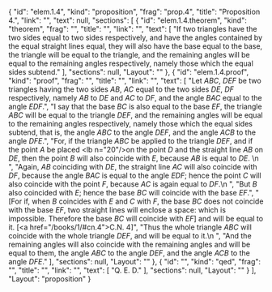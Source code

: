 {
  "id": "elem.1.4",
  "kind": "proposition",
  "frag": "prop.4",
  "title": "Proposition 4.",
  "link": "",
  "text": null,
  "sections": [
    {
      "id": "elem.1.4.theorem",
      "kind": "theorem",
      "frag": "",
      "title": "",
      "link": "",
      "text": [
        "If two triangles have the two sides equal to two sides respectively, and have the angles contained by the equal straight lines equal, they will also have the base equal to the base, the triangle will be equal to the triangle, and the remaining angles will be equal to the remaining angles respectively, namely those which the equal sides subtend."
      ],
      "sections": null,
      "Layout": ""
    },
    {
      "id": "elem.1.4.proof",
      "kind": "proof",
      "frag": "",
      "title": "",
      "link": "",
      "text": [
        "Let <var>ABC</var>, <var>DEF</var> be two triangles having the two sides <var>AB</var>, <var>AC</var> equal to the two sides <var>DE</var>, <var>DF</var> respectively, namely <var>AB</var> to <var>DE</var> and <var>AC</var> to <var>DF</var>, and the angle <var>BAC</var> equal to the angle <var>EDF</var>.",
        "I say that the base <var>BC</var> is also equal to the base <var>EF</var>, the triangle <var>ABC</var> will be equal to the triangle <var>DEF</var>, and the remaining angles will be equal to the remaining angles respectively, namely those which the equal sides subtend, that is, the angle <var>ABC</var> to the angle <var>DEF</var>, and the angle <var>ACB</var> to the angle <var>DFE</var>.",
        "For, if the triangle <var>ABC</var> be applied to the triangle <var>DEF</var>, and if the point <var>A</var> be placed <lb n=\"20\"/>on the point <var>D</var> and the straight line <var>AB</var> on <var>DE</var>, then the point <var>B</var> will also coincide with <var>E</var>, because <var>AB</var> is equal to <var>DE</var>. \n        ",
        "Again, <var>AB</var> coinciding with <var>DE</var>, the straight line <var>AC</var> will also coincide with <var>DF</var>, because the angle <var>BAC</var> is equal to the angle <var>EDF</var>; hence the point <var>C</var> will also coincide with the point <var>F</var>, because <var>AC</var> is again equal to <var>DF</var>.\n        ",
        "But <var>B</var> also coincided with <var>E</var>; hence the base <var>BC</var> will coincide with the base <var>EF</var>.",
        "[For if, when <var>B</var> coincides with <var>E</var> and <var>C</var> with <var>F</var>, the base <var>BC</var> does not coincide with the base <var>EF</var>, two straight lines will enclose a space: which is impossible. Therefore the base <var>BC</var> will coincide with <var>EF</var>] and will be equal to it. [<a href=\"/books/1/#cn.4\">C.N. 4</a>]",
        "Thus the whole triangle <var>ABC</var> will coincide with the whole triangle <var>DEF</var>, and will be equal to it.\n        ",
        "And the remaining angles will also coincide with the remaining angles and will be equal to them, the angle <var>ABC</var> to the angle <var>DEF</var>, and the angle <var>ACB</var> to the angle <var>DFE</var>."
      ],
      "sections": null,
      "Layout": ""
    },
    {
      "id": "",
      "kind": "qed",
      "frag": "",
      "title": "",
      "link": "",
      "text": [
        "Q. E. D."
      ],
      "sections": null,
      "Layout": ""
    }
  ],
  "Layout": "proposition"
}
